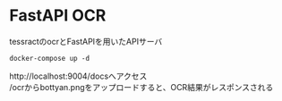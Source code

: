 # FastAPI OCR
tessractのocrとFastAPIを用いたAPIサーバ

```
docker-compose up -d
```

http://localhost:9004/docsへアクセス  
/ocrからbottyan.pngをアップロードすると、OCR結果がレスポンスされる